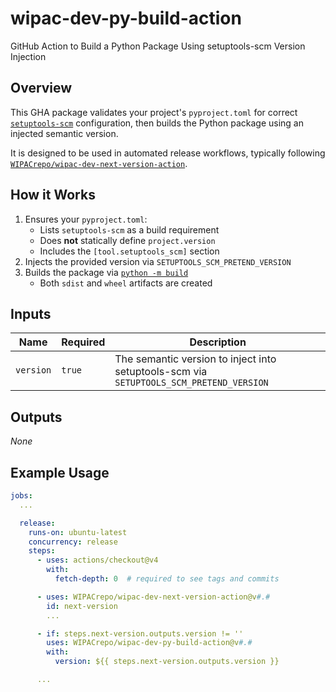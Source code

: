 # wipac-dev-py-build-action

GitHub Action to Build a Python Package Using setuptools-scm Version Injection

## Overview

This GHA package validates your project's `pyproject.toml` for correct [`setuptools-scm`](https://pypi.org/project/setuptools-scm/) configuration, then builds the Python package using an injected semantic version.

It is designed to be used in automated release workflows, typically following [`WIPACrepo/wipac-dev-next-version-action`](https://github.com/WIPACrepo/wipac-dev-next-version-action).

## How it Works

1. Ensures your `pyproject.toml`:
    - Lists `setuptools-scm` as a build requirement
    - Does **not** statically define `project.version`
    - Includes the `[tool.setuptools_scm]` section
2. Injects the provided version via `SETUPTOOLS_SCM_PRETEND_VERSION`
3. Builds the package via [`python -m build`](https://pypi.org/project/build/)
    - Both `sdist` and `wheel` artifacts are created

## Inputs

| Name      | Required | Description                                                                             |
|-----------|----------|-----------------------------------------------------------------------------------------|
| `version` | `true`   | The semantic version to inject into setuptools-scm via `SETUPTOOLS_SCM_PRETEND_VERSION` |

## Outputs

_None_

## Example Usage

```yaml
jobs:
  ...

  release:
    runs-on: ubuntu-latest
    concurrency: release
    steps:
      - uses: actions/checkout@v4
        with:
          fetch-depth: 0  # required to see tags and commits

      - uses: WIPACrepo/wipac-dev-next-version-action@v#.#
        id: next-version
        ...

      - if: steps.next-version.outputs.version != ''
        uses: WIPACrepo/wipac-dev-py-build-action@v#.#
        with:
          version: ${{ steps.next-version.outputs.version }}

      ...
```
